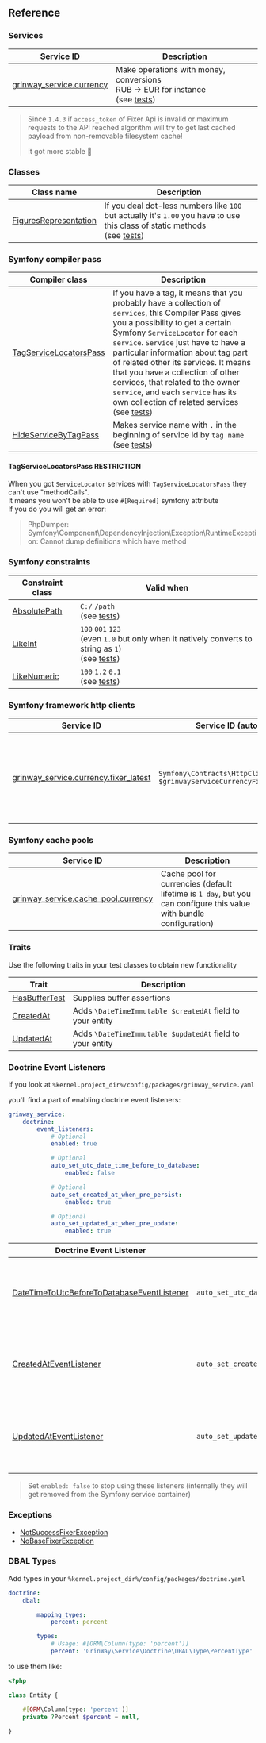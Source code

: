 Reference
------

### Services

| Service ID                                                                                               | Description                                                                                                                                                    |
|----------------------------------------------------------------------------------------------------------|----------------------------------------------------------------------------------------------------------------------------------------------------------------|
| [grinway_service.currency](https://github.com/GrinWay/service-bundle/blob/main/src/Service/Currency.php) | Make operations with money, conversions<br>RUB -> EUR for instance<br>(see [tests](https://github.com/GrinWay/service-bundle/tree/main/tests/Unit/Conversion)) |

> Since `1.4.3` if `access_token` of Fixer Api is invalid or maximum requests to the API reached
> algorithm will try to get last cached payload from non-removable filesystem cache!
> 
> It got more stable 🤩

### Classes

| Class name                                                                                                         | Description                                                                                                                                                                                                                  |
|--------------------------------------------------------------------------------------------------------------------|------------------------------------------------------------------------------------------------------------------------------------------------------------------------------------------------------------------------------|
| [FiguresRepresentation](https://github.com/GrinWay/service-bundle/blob/main/src/Service/FiguresRepresentation.php) | If you deal dot-less numbers like `100` but actually it's `1.00` you have to use this class of static methods<br>(see [tests](https://github.com/GrinWay/service-bundle/blob/main/tests/Unit/FiguresRepresentationTest.php)) |

### Symfony compiler pass

| Compiler class                                                                                                    | Description                                                                                                                                                                                                                                                                                                                                                                                                                                                                                                                                                          |
|-------------------------------------------------------------------------------------------------------------------|----------------------------------------------------------------------------------------------------------------------------------------------------------------------------------------------------------------------------------------------------------------------------------------------------------------------------------------------------------------------------------------------------------------------------------------------------------------------------------------------------------------------------------------------------------------------|
| [TagServiceLocatorsPass](https://github.com/GrinWay/service-bundle/blob/main/src/Pass/TagServiceLocatorsPass.php) | If you have a tag, it means that you probably have a collection of `services`, this Compiler Pass gives you a possibility to get a certain Symfony `ServiceLocator` for each `service`. `Service` just have to have a particular information about tag part of related other its services. It means that you have a collection of other services, that related to the owner `service`, and each `service` has its own collection of related services<br>(see [tests](https://github.com/GrinWay/service-bundle/blob/main/tests/Unit/TagServiceLocatorsPassTest.php)) |
| [HideServiceByTagPass](https://github.com/GrinWay/service-bundle/blob/main/src/Pass/HideServiceByTagPass.php)     | Makes service name with `.` in the beginning of service id by `tag name`<br>(see [tests](https://github.com/GrinWay/service-bundle/blob/main/tests/Unit/HideServiceByTagPassTest.php))                                                                                                                                                                                                                                                                                                                                                                               |

#### TagServiceLocatorsPass RESTRICTION

When you got `ServiceLocator` services with `TagServiceLocatorsPass` they can't use "methodCalls".
<br>
It means you won't be able to use `#[Required]` symfony attribute
<br>
If you do you will get an error:
> PhpDumper: Symfony\Component\DependencyInjection\Exception\RuntimeException: Cannot dump definitions which have method

### Symfony constraints

| Constraint class                                                                                   | Valid when                                                                                                                                                                                      |
|----------------------------------------------------------------------------------------------------|-------------------------------------------------------------------------------------------------------------------------------------------------------------------------------------------------|
| [AbsolutePath](https://github.com/GrinWay/service-bundle/blob/main/src/Validator/AbsolutePath.php) | `C:/` `/path`<br>(see [tests](https://github.com/GrinWay/service-bundle/blob/main/tests/Unit/AbsolutePathValidatorTest.php))                                                                    |
| [LikeInt](https://github.com/GrinWay/service-bundle/blob/main/src/Validator/LikeInt.php)           | `100` `001` `123`<br>(even `1.0` but only when it natively converts to string as `1`)<br>(see [tests](https://github.com/GrinWay/service-bundle/blob/main/tests/Unit/LikeIntValidatorTest.php)) |
| [LikeNumeric](https://github.com/GrinWay/service-bundle/blob/main/src/Validator/LikeNumeric.php)   | `100` `1.2` `0.1`<br>(see [tests](https://github.com/GrinWay/service-bundle/blob/main/tests/Unit/LikeNumericValidatorTest.php))                                                                 |

### Symfony framework http clients

| Service ID                                                                                                                              | Service ID (autowiring version)                                                       | Description                                                                                                                 |
|-----------------------------------------------------------------------------------------------------------------------------------------|---------------------------------------------------------------------------------------|-----------------------------------------------------------------------------------------------------------------------------|
| [grinway_service.currency.fixer_latest](https://github.com/GrinWay/service-bundle/blob/main/config/packages/framework_http_client.yaml) | `Symfony\Contracts\HttpClient\HttpClientInterface $grinwayServiceCurrencyFixerLatest` | The http client with pre-set `base_uri` and GET query parameter `access_token` essential for [Fixer API](https://fixer.io/) |

### Symfony cache pools

| Service ID                                                                                                                      | Description                                                                                                         |
|---------------------------------------------------------------------------------------------------------------------------------|---------------------------------------------------------------------------------------------------------------------|
| [grinway_service.cache_pool.currency](https://github.com/GrinWay/service-bundle/blob/main/config/packages/framework_cache.yaml) | Cache pool for currencies (default lifetime is `1 day`, but you can configure this value with bundle configuration) |                                                           |

### Traits

Use the following traits in your test classes to obtain new functionality

| Trait                                                                                                 | Description                                               |
|-------------------------------------------------------------------------------------------------------|-----------------------------------------------------------|
| [HasBufferTest](https://github.com/GrinWay/service-bundle/blob/main/src/Test/Trait/HasBufferTest.php) | Supplies buffer assertions                                |
| [CreatedAt](https://github.com/GrinWay/service-bundle/blob/main/src/Trait/Doctrine/CreatedAt.php)     | Adds `\DateTimeImmutable $createdAt` field to your entity |
| [UpdatedAt](https://github.com/GrinWay/service-bundle/blob/main/src/Trait/Doctrine/UpdatedAt.php)     | Adds `\DateTimeImmutable $updatedAt` field to your entity |

### Doctrine Event Listeners

If you look at `%kernel.project_dir%/config/packages/grinway_service.yaml`

you'll find a part of enabling doctrine event listeners:

```yaml
grinway_service:
    doctrine:
        event_listeners:
            # Optional
            enabled: true

            # Optional
            auto_set_utc_date_time_before_to_database:
                enabled: false

            # Optional
            auto_set_created_at_when_pre_persist:
                enabled: true

            # Optional
            auto_set_updated_at_when_pre_update:
                enabled: true
```

| Doctrine Event Listener                                                                                                                                                     | Config key                                  | Description                                                                                                                                                                                                            |
|-----------------------------------------------------------------------------------------------------------------------------------------------------------------------------|---------------------------------------------|------------------------------------------------------------------------------------------------------------------------------------------------------------------------------------------------------------------------|
| [DateTimeToUtcBeforeToDatabaseEventListener](https://github.com/GrinWay/service-bundle/blob/main/src/EventListener/Doctrine/DateTimeToUtcBeforeToDatabaseEventListener.php) | `auto_set_utc_date_time_before_to_database` | To be absolutely sure that all the `\DateTimeInterface` dates always were saved with `UTC` timezone (listens [onFlush](https://www.doctrine-project.org/projects/doctrine-orm/en/3.3/reference/events.html#onflush))   |
| [CreatedAtEventListener](https://github.com/GrinWay/service-bundle/blob/main/src/EventListener/Doctrine/CreatedAtEventListener.php)                                         | `auto_set_created_at_when_pre_persist`      | Intended to work together with `CreatedAt` trait of this bundle to automatically set `createdAt` field on [prePersist](https://www.doctrine-project.org/projects/doctrine-orm/en/3.3/reference/events.html#prepersist) |
| [UpdatedAtEventListener](https://github.com/GrinWay/service-bundle/blob/main/src/EventListener/Doctrine/UpdatedAtEventListener.php)                                         | `auto_set_updated_at_when_pre_update`       | Intended to work together with `UpdatedAt` trait of this bundle to automatically set `updatedAt` field on [preUpdate](https://www.doctrine-project.org/projects/doctrine-orm/en/3.3/reference/events.html#preupdate)   |

> Set `enabled: false` to stop using these listeners
> (internally they will get removed from the Symfony service container)

### Exceptions

* [NotSuccessFixerException](https://github.com/GrinWay/service-bundle/blob/main/src/Exception/Fixer/NotSuccessFixerException.php)
* [NoBaseFixerException](https://github.com/GrinWay/service-bundle/blob/main/src/Exception/Fixer/NoBaseFixerException.php)

### DBAL Types

Add types in your `%kernel.project_dir%/config/packages/doctrine.yaml`

```yaml
doctrine:
    dbal:

        mapping_types:
            percent: percent

        types:
            # Usage: #[ORM\Column(type: 'percent')]
            percent: 'GrinWay\Service\Doctrine\DBAL\Type\PercentType'
```

to use them like:

```php
<?php

class Entity {

    #[ORM\Column(type: 'percent')]
    private ?Percent $percent = null,
    
}
```
